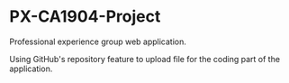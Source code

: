 # PX-CA1904-Project
Professional experience group web application.

Using GitHub's repository feature to upload 
file for the coding part of the application.

